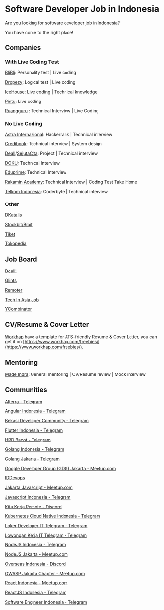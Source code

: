 # Software Developer Job in Indonesia

Are you looking for software developer job in Indonesia? 

You have come to the right place!

## Companies
### With Live Coding Test

[BliBli](https://careers.blibli.com/): Personality test | Live coding

[Dropezy](https://www.linkedin.com/company/dropezy/jobs/): Logical test | Live coding

[IceHouse](https://icehousecorp.com/careers/): Live coding | Technical knowledge

[Pintu](https://careers.pintu.co.id/): Live coding

[Ruangguru](https://career.ruangguru.com/) : Technical Interview | Live Coding

### No Live Coding

[Astra Internasional](https://career.astra.co.id/): Hackerrank | Technical interview

[Credibook](https://credibook.com/career/): Technical interview | System design

[Deall](https://usedeall.com/career)/[SejutaCita](https://sejutacita.id/career): Project | Technical interview

[DOKU](https://www.doku.com/): Technical Interview

[Eduprime](https://www.eduprime.co.id/): Technical Interview

[Rakamin Academy](https://rakamin.com): Technical Interview | Coding Test Take Home

[Telkom Indonesia](https://recruitmentdigital.telkom.co.id/): Coderbyte | Technical interview

### Other 

[DKatalis](https://www.dkatalis.co/jobs)

[Stockbit/Bibit](https://apply.workable.com/stockbit/)

[Tiket](https://www.tiket.com/careers/)

[Tokopedia](https://www.tokopedia.com/careers/)

## Job Board

[Deall!](https://usedeall.com/)

[Glints](https://glints.com)

[Remoter](https://remoter.id/)

[Tech In Asia Job](https://www.techinasia.com/jobs)

[YCombinator](https://www.workatastartup.com/)

## CV/Resume & Cover Letter

[Workhap](https://www.workhap.com/freebies/) have a template for ATS-friendly Resume & Cover Letter, you can get it on [https://www.workhap.com/freebies/](https://www.workhap.com/freebies/).

## Mentoring

[Made Indra](https://adplist.org/mentors/made-indra): General mentoring | CV/Resume review | Mock interview

## Communities

[Alterra - Telegram](https://t.me/Forum_Altaid)

[Angular Indonesia - Telegram](https://t.me/AngularID)

[Bekasi Developer Community - Telegram](https://t.me/bekasidev)

[Flutter Indonesia - Telegram](https://t.me/flutter_id)

[HRD Bacot - Telegram](https://t.me/hrdbacot)

[Golang Indonesia - Telegram](https://t.me/golangID)

[Golang Jakarta - Telegram](https://t.me/gophers_id)

[Google Developer Group (GDG) Jakarta - Meetup.com](https://www.meetup.com/GDG-Jakarta/)

[IDDevops](https://t.me/IDDevOps)

[Jakarta Javascript - Meetup.com](https://www.meetup.com/JakartaJS/)

[Javascript Indonesia - Telegram](https://t.me/js_id)

[Kita Kerja Remote - Discord](https://discord.gg/j4Ku4wbc)

[Kubernetes Cloud Native Indonesia - Telegram](https://t.me/kubernetesindonesia)

[Loker Developer IT Telegram - Telegram](https://t.me/LokerDeveloper)

[Lowongan Kerja IT Telegram - Telegram](https://t.me/LowonganKerjaIT)

[NodeJS Indonesia - Telegram](https://t.me/nodejsid)

[NodeJS Jakarta - Meetup.com](https://www.meetup.com/Node-js-Workshop/)

[Overseas Indonesia - Discord](https://discord.gg/7qrq3ag4)

[OWASP Jakarta Chapter - Meetup.com](https://www.meetup.com/GDG-Jakarta/)

[React Indonesia - Meetup.com](https://www.meetup.com/reactindonesia/)

[ReactJS Indonesia - Telegram](https://t.me/react_idn)

[Software Engineer Indonesia - Telegram](https://t.me/soft_eng_id)
